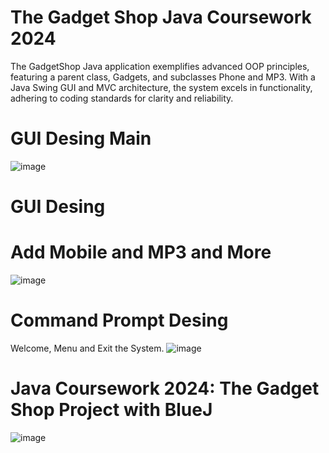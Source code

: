 # The Gadget Shop Java Coursework 2024
The GadgetShop Java application exemplifies advanced OOP principles, featuring a parent class, Gadgets, and subclasses Phone and MP3. With a Java Swing GUI and MVC architecture, the system excels in functionality, adhering to coding standards for clarity and reliability.
# GUI Desing Main 

![image](https://github.com/emiliobs/TheGadgetShopJavaCoursework/assets/3122465/78bd4083-09a3-4fc8-9333-fb775085c930)


##
# GUI Desing
# Add Mobile and MP3 and More
![image](https://github.com/emiliobs/TheGadgetShopJavaCoursework/assets/3122465/359aac9a-c3c3-4664-ba44-80687d4c43b4)





  ##
 # Command Prompt Desing
  Welcome, Menu and Exit the System.
  ![image](https://github.com/emiliobs/TheGadgetShopJavaCoursework/assets/3122465/b8766540-c9df-42d6-941d-978966cf1239)

 # Java Coursework 2024: The Gadget Shop Project with BlueJ
  
![image](https://github.com/emiliobs/TheGadgetShopJavaCoursework/assets/3122465/6376cf1d-b5fe-4395-b0bc-31d15b3b2290)


















